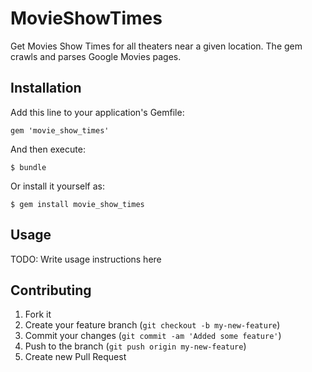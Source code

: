 # MovieShowTimes

Get Movies Show Times for all theaters near a given location.
The gem crawls and parses Google Movies pages.

## Installation

Add this line to your application's Gemfile:

    gem 'movie_show_times'

And then execute:

    $ bundle

Or install it yourself as:

    $ gem install movie_show_times

## Usage

TODO: Write usage instructions here

## Contributing

1. Fork it
2. Create your feature branch (`git checkout -b my-new-feature`)
3. Commit your changes (`git commit -am 'Added some feature'`)
4. Push to the branch (`git push origin my-new-feature`)
5. Create new Pull Request
